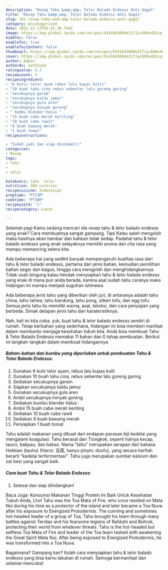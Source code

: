 ```yaml
---
description: "Resep Tahu &amp;amp; Telor Balado Endesss Anti Gagal"
title: "Resep Tahu &amp;amp; Telor Balado Endesss Anti Gagal"
slug: 381-resep-tahu-and-amp-telor-balado-endesss-anti-gagal
category: Uncategorized
date: 2022-12-13T03:41:30.744Z
image: https://img-global.cpcdn.com/recipes/9141bd309de21f1a/680x482cq70/tahu-telor-balado-endesss-foto-resep-utama.jpg
hideToc: false
enableToc: true
enableTocContent: false
thumbnail: https://img-global.cpcdn.com/recipes/9141bd309de21f1a/680x482cq70/tahu-telor-balado-endesss-foto-resep-utama.jpg
cover: https://img-global.cpcdn.com/recipes/9141bd309de21f1a/680x482cq70/tahu-telor-balado-endesss-foto-resep-utama.jpg
author: Admin
authorAv: notfound
ratingvalue: 4.3
reviewcount: 3
recipeingredient:
- "6 butir telor ayam rebus lalu kupas kulit"
- "10 buah tahu cina rebus sebentar lalu goreng garing"
- "secukupnya garam"
- "secukupnya kaldu jamur"
- "secukupnya gula aren"
- "secukupnya minyak goreng"
- " bumbu blender halus "
- "15 buah cabe merah keriting"
- "10 buah cabe rawit"
- "8 buah bawang merah"
- "1 buah tomat"
recipeinstructions:

- "Sudah jadi dan siap dinikmati!"
categories:
- Resep
tags:
- tahu
- 
- telor

katakunci: tahu  telor 
nutrition: 260 calories
recipecuisine: Indonesian
preptime: "PT23M"
cooktime: "PT38M"
recipeyield: "1"
recipecategory: Lunch

---
```



Selamat pagi Kamu sedang mencari ide resep tahu &amp; telor balado endesss yang enak? Cara membuatnya sangat gampang. Tapi Kalau salah mengolah maka hasilnya akan hambar dan bahkan tidak sedap. Padahal tahu &amp; telor balado endesss yang enak selayaknya memiliki aroma dan cita rasa yang mampu memancing selera kita.


Ada beberapa hal yang sedikit banyak mempengaruhi kualitas rasa dari tahu &amp; telor balado endesss, pertama dari jenis bahan, kemudian pemilihan bahan segar dan bagus, hingga cara mengolah dan menghidangkannya. Tidak usah bingung kalau hendak menyiapkan tahu &amp; telor balado endesss yang enak di mana pun anda berada, karena asal sudah tahu caranya maka hidangan ini mampu menjadi suguhan istimewa.

Ada beberapa jenis tahu yang diberikan oleh juri, di antaranya adalah tahu china, tahu tahwa, tahu bandung, tahu pong, silken tofu, dan egg tofu. Semua jenis tahu itu memiliki warna, asal, tekstur, dan cara penyajian yang berbeda. Simak delapan jenis tahu dan karateristiknya.


Nah, kali ini kita coba, yuk, buat tahu &amp; telor balado endesss sendiri di rumah. Tetap berbahan yang sederhana, hidangan ini bisa memberi manfaat dalam membantu menjaga kesehatan tubuh kita. Anda bisa membuat Tahu &amp; Telor Balado Endesss memakai 11 bahan dan 0 tahap pembuatan. Berikut ini langkah-langkah dalam membuat hidangannya.

<!--inarticleads1-->

##### Bahan-bahan dan bumbu yang diperlukan untuk pembuatan Tahu &amp; Telor Balado Endesss:

1. Gunakan 6 butir telor ayam, rebus lalu kupas kulit
1. Gunakan 10 buah tahu cina, rebus sebentar lalu goreng garing
1. Sediakan secukupnya garam
1. Siapkan secukupnya kaldu jamur
1. Gunakan secukupnya gula aren
1. Ambil secukupnya minyak goreng
1. Sediakan  bumbu blender halus :
1. Ambil 15 buah cabe merah keriting
1. Sediakan 10 buah cabe rawit
1. Sediakan 8 buah bawang merah
1. Persiapkan 1 buah tomat


Tahu adalah makanan yang dibuat dari endapan perasan biji kedelai yang mengalami koagulasi. Tahu berasal dari Tiongkok, seperti halnya kecap, tauco, bakpau, dan bakso. Nama &#34;tahu&#34; merupakan serapan dari bahasa Hokkian (tauhu) (Hanzi: 豆腐, hanyu pinyin: doufu), yang secara harfiah berarti &#34;kedelai terfermentasi&#34;. Tahu juga merupakan sumber kalsium dan zat besi yang sangat baik. 

<!--inarticleads2-->

##### Cara buat Tahu &amp; Telor Balado Endesss:


1. Selesai dan siap dihidangkan!

Baca Juga: Konsumsi Makanan Tinggi Protein Ini Baik Untuk Kesehatan Tubuh Anda, Lho! Tahu was the Toa Mata of Fire, who once resided on Mata Nui during his time as a protector of the island and later became a Toa Nuva after his exposure to Energized Protodermis. The cunning and sometimes hot-headed leader of a group of Toa, Tahu brought his team through many battles against Teridax and his fearsome legions of Rahkshi and Bohrok, protecting their world from whatever threats. Tahu is the hot-headed but selfless Toa Mata of Fire and leader of the Toa team tasked with awakening the Great Spirit Mata Nui. After being exposed to Energized Protodermis, he was transformed into a Toa Nuva. 

Bagaimana? Gampang kan? Itulah cara menyiapkan tahu &amp; telor balado endesss yang bisa kamu lakukan di rumah. Semoga bermanfaat dan selamat mencoba!
